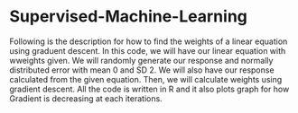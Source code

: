 # Supervised-Machine-Learning

Following is the description for how to find the weights of a linear equation using graduent descent.
In this code, we will have our linear equation with wweights given. We will randomly generate our response and normally distributed error with mean 0 and SD 2.
We will also have our response calculated from the given equation. Then, we will calculate weights using gradient descent.
All the code is written in R and it also plots graph for how Gradient is decreasing at each iterations.
